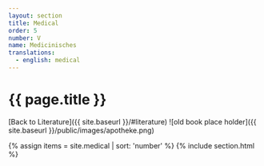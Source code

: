 ```yaml
---
layout: section
title: Medical
order: 5
number: V
name: Medicinisches
translations:
  - english: medical
---
```


# {{ page.title }}
[Back to Literature]({{ site.baseurl }}/#literature)
![old book place holder]({{ site.baseurl }}/public/images/apotheke.png)

{% assign items = site.medical | sort: 'number' %}
{% include section.html %}
